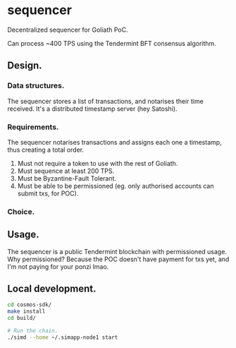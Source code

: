 
sequencer
=========

Decentralized sequencer for Goliath PoC. 

Can process ~400 TPS using the Tendermint BFT consensus algorithm.

## Design.

### Data structures.

The sequencer stores a list of transactions, and notarises their time received. It's a distributed timestamp server (hey Satoshi). 

### Requirements.

The sequencer notarises transactions and assigns each one a timestamp, thus creating a total order.

 1. Must not require a token to use with the rest of Goliath.
 2. Must sequence at least 200 TPS.
 3. Must be Byzantine-Fault Tolerant.
 4. Must be able to be permissioned (eg. only authorised accounts can submit txs, for POC).

### Choice.



## Usage.

The sequencer is a public Tendermint blockchain with permissioned usage. Why permissioned? Because the POC doesn't have payment for txs yet, and I'm not paying for your ponzi lmao.

## Local development.

```sh
cd cosmos-sdk/
make install
cd build/

# Run the chain.
./simd --home ~/.simapp-node1 start
```





